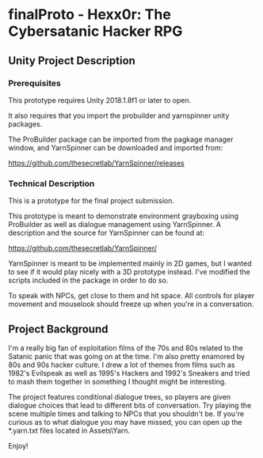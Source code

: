 # finalProto - Hexx0r: The Cybersatanic Hacker RPG

## Unity Project Description

### Prerequisites

This prototype requires Unity 2018.1.8f1 or later to open. 

It also requires that you import the probuilder and yarnspinner unity packages. 

The ProBuilder package can be imported from the pagkage manager window, and YarnSpinner can be downloaded and imported from: 

https://github.com/thesecretlab/YarnSpinner/releases

### Technical Description

This is a prototype for the final project submission.

This prototype is meant to demonstrate environment grayboxing using ProBuilder as well as dialogue management using YarnSpinner. A description and the source for YarnSpinner can be found at:

https://github.com/thesecretlab/YarnSpinner/

YarnSpinner is meant to be implemented mainly in 2D games, but I wanted to see if it would play nicely with a 3D prototype instead. I've modified the scripts included in the package in order to do so.

To speak with NPCs, get close to them and hit space. All controls for player movement and mouselook should freeze up when you're in a conversation.

## Project Background

I'm a really big fan of exploitation films of the 70s and 80s related to the Satanic panic that was going on at the time. I'm also pretty enamored by 80s and 90s hacker culture. I drew a lot of themes from films such as 1982's Evilspeak as well as 1995's Hackers and 1992's Sneakers and tried to mash them together in something I thought might be interesting.

The project features conditional dialogue trees, so players are given dialogue choices that lead to different bits of conversation. Try playing the scene multiple times and talking to NPCs that you shouldn't be. If you're curious as to what dialogue you may have missed, you can open up the \*.yarn.txt files located in Assets\Yarn.

Enjoy!
